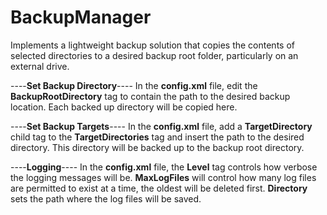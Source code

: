 # BackupManager

Implements a lightweight backup solution that copies the contents of selected directories to a desired backup root folder, particularly on an external drive.

----**Set Backup Directory**----
In the **config.xml** file, edit the **BackupRootDirectory** tag to contain the path to the desired backup location. Each backed up directory will be copied here.

----**Set Backup Targets**----
In the **config.xml** file, add a  **TargetDirectory** child tag to the **TargetDirectories** tag and insert the path to the desired directory. This directory will be backed up to the backup root directory.

----**Logging**----
In the **config.xml** file, the **Level** tag controls how verbose the logging messages will be. **MaxLogFiles** will control how many log files are permitted to exist at a time, the oldest will be deleted first. **Directory** sets the path where the log files will be saved.
